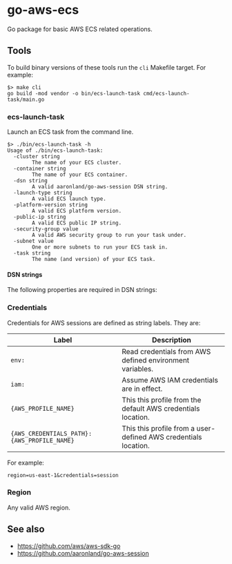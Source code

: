 # go-aws-ecs

Go package for basic AWS ECS related operations.

## Tools

To build binary versions of these tools run the `cli` Makefile target. For example:

```
$> make cli
go build -mod vendor -o bin/ecs-launch-task cmd/ecs-launch-task/main.go
```

### ecs-launch-task

Launch an ECS task from the command line.

```
$> ./bin/ecs-launch-task -h
Usage of ./bin/ecs-launch-task:
  -cluster string
    	The name of your ECS cluster.
  -container string
    	The name of your ECS container.
  -dsn string
    	A valid aaronland/go-aws-session DSN string.
  -launch-type string
    	A valid ECS launch type.
  -platform-version string
    	A valid ECS platform version.
  -public-ip string
    	A valid ECS public IP string.
  -security-group value
    	A valid AWS security group to run your task under.
  -subnet value
    	One or more subnets to run your ECS task in.
  -task string
    	The name (and version) of your ECS task.
```

#### DSN strings

The following properties are required in DSN strings:

### Credentials

Credentials for AWS sessions are defined as string labels. They are:

| Label | Description |
| --- | --- |
| `env:` | Read credentials from AWS defined environment variables. |
| `iam:` | Assume AWS IAM credentials are in effect. |
| `{AWS_PROFILE_NAME}` | This this profile from the default AWS credentials location. |
| `{AWS_CREDENTIALS_PATH}:{AWS_PROFILE_NAME}` | This this profile from a user-defined AWS credentials location. |

For example:

```
region=us-east-1&credentials=session
```

### Region

Any valid AWS region.

## See also

* https://github.com/aws/aws-sdk-go
* https://github.com/aaronland/go-aws-session